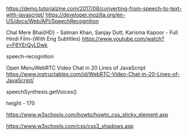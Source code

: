 https://demo.tutorialzine.com/2017/08/converting-from-speech-to-text-with-javascript/
https://developer.mozilla.org/en-US/docs/Web/API/SpeechRecognition


Chal Mere Bhai{HD} - Salman Khan, Sanjay Dutt, Karisma Kapoor - Full Hindi Film-(With Eng Subtitles)
https://www.youtube.com/watch?v=F6YErQyLDwk

speech-recognition


Open MenuWebRTC Video Chat in 20 Lines of JavaScript
https://www.instructables.com/id/WebRTC-Video-Chat-in-20-Lines-of-JavaScript/

speechSynthesis.getVoices()


height - 170


https://www.w3schools.com/howto/howto_css_sticky_element.asp

https://www.w3schools.com/css/css3_shadows.asp